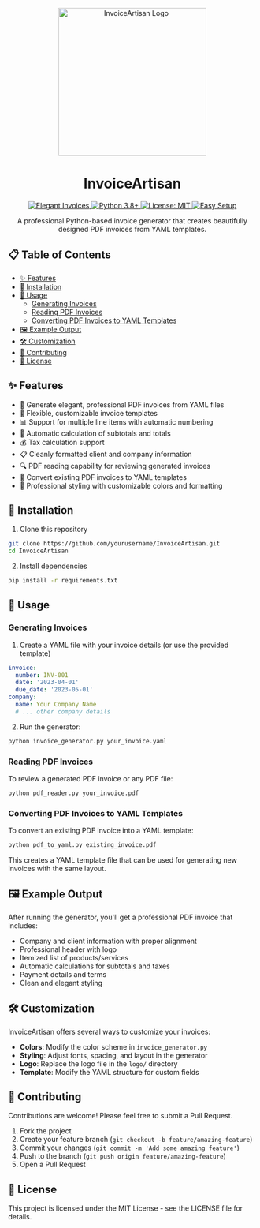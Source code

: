 <p align="center">
  <img src="https://img.shields.io/badge/InvoiceArtisan-1.0.0-blue" alt="InvoiceArtisan Logo" width="300">
</p>

<h1 align="center">InvoiceArtisan</h1>

<p align="center">
  <a href="#features">
    <img src="https://img.shields.io/badge/Elegant-Invoices-blue" alt="Elegant Invoices">
  </a>
  <a href="#installation">
    <img src="https://img.shields.io/badge/Python-3.8+-blue" alt="Python 3.8+">
  </a>
  <a href="LICENSE">
    <img src="https://img.shields.io/badge/License-MIT-green" alt="License: MIT">
  </a>
  <a href="#installation">
    <img src="https://img.shields.io/badge/Easy-Setup-brightgreen" alt="Easy Setup">
  </a>
</p>

<p align="center">
  A professional Python-based invoice generator that creates beautifully designed PDF invoices from YAML templates.
</p>

## 📋 Table of Contents
- [✨ Features](#-features)
- [🚀 Installation](#-installation)
- [📝 Usage](#-usage)
  - [Generating Invoices](#generating-invoices)
  - [Reading PDF Invoices](#reading-pdf-invoices)
  - [Converting PDF Invoices to YAML Templates](#converting-pdf-invoices-to-yaml-templates)
- [🖼️ Example Output](#-example-output)
- [🛠️ Customization](#-customization)
- [🤝 Contributing](#-contributing)
- [📄 License](#-license)

## ✨ Features

- 🎨 Generate elegant, professional PDF invoices from YAML files
- 🔄 Flexible, customizable invoice templates
- 📊 Support for multiple line items with automatic numbering
- 🧮 Automatic calculation of subtotals and totals
- 💰 Tax calculation support
- 📋 Cleanly formatted client and company information
- 🔍 PDF reading capability for reviewing generated invoices
- 🔄 Convert existing PDF invoices to YAML templates
- 💼 Professional styling with customizable colors and formatting

## 🚀 Installation

1. Clone this repository
```bash
git clone https://github.com/yourusername/InvoiceArtisan.git
cd InvoiceArtisan
```

2. Install dependencies
```bash
pip install -r requirements.txt
```

## 📝 Usage

### Generating Invoices

1. Create a YAML file with your invoice details (or use the provided template)
```yaml
invoice:
  number: INV-001
  date: '2023-04-01'
  due_date: '2023-05-01'
company:
  name: Your Company Name
  # ... other company details
```

2. Run the generator:
```bash
python invoice_generator.py your_invoice.yaml
```

### Reading PDF Invoices

To review a generated PDF invoice or any PDF file:
```bash
python pdf_reader.py your_invoice.pdf
```

### Converting PDF Invoices to YAML Templates

To convert an existing PDF invoice into a YAML template:
```bash
python pdf_to_yaml.py existing_invoice.pdf
```

This creates a YAML template file that can be used for generating new invoices with the same layout.

## 🖼️ Example Output

After running the generator, you'll get a professional PDF invoice that includes:

- Company and client information with proper alignment
- Professional header with logo
- Itemized list of products/services
- Automatic calculations for subtotals and taxes
- Payment details and terms
- Clean and elegant styling

## 🛠️ Customization

InvoiceArtisan offers several ways to customize your invoices:

- **Colors**: Modify the color scheme in `invoice_generator.py`
- **Styling**: Adjust fonts, spacing, and layout in the generator
- **Logo**: Replace the logo file in the `logo/` directory
- **Template**: Modify the YAML structure for custom fields

## 🤝 Contributing

Contributions are welcome! Please feel free to submit a Pull Request.

1. Fork the project
2. Create your feature branch (`git checkout -b feature/amazing-feature`)
3. Commit your changes (`git commit -m 'Add some amazing feature'`)
4. Push to the branch (`git push origin feature/amazing-feature`)
5. Open a Pull Request

## 📄 License

This project is licensed under the MIT License - see the LICENSE file for details. 